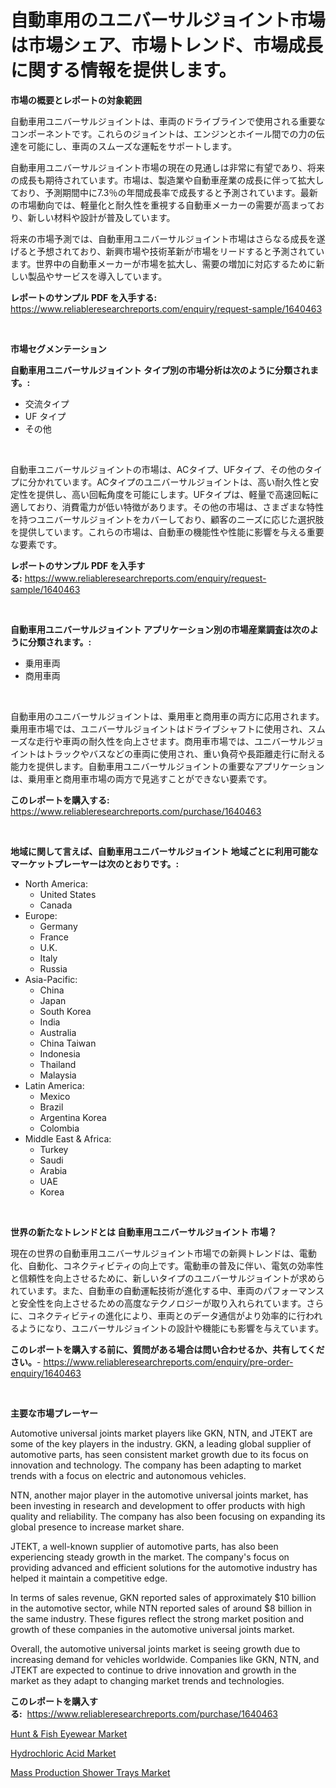 <p><h1>自動車用のユニバーサルジョイント市場は市場シェア、市場トレンド、市場成長に関する情報を提供します。</h1></p><p><strong>市場の概要とレポートの対象範囲</strong></p>
<p><p>自動車用ユニバーサルジョイントは、車両のドライブラインで使用される重要なコンポーネントです。これらのジョイントは、エンジンとホイール間での力の伝達を可能にし、車両のスムーズな運転をサポートします。</p><p>自動車用ユニバーサルジョイント市場の現在の見通しは非常に有望であり、将来の成長も期待されています。市場は、製造業や自動車産業の成長に伴って拡大しており、予測期間中に7.3％の年間成長率で成長すると予測されています。最新の市場動向では、軽量化と耐久性を重視する自動車メーカーの需要が高まっており、新しい材料や設計が普及しています。</p><p>将来の市場予測では、自動車用ユニバーサルジョイント市場はさらなる成長を遂げると予想されており、新興市場や技術革新が市場をリードすると予測されています。世界中の自動車メーカーが市場を拡大し、需要の増加に対応するために新しい製品やサービスを導入しています。</p></p>
<p><strong>レポートのサンプル PDF を入手する:</strong> <a href="https://www.reliableresearchreports.com/enquiry/request-sample/1640463">https://www.reliableresearchreports.com/enquiry/request-sample/1640463</a></p>
<p>&nbsp;</p>
<p><strong>市場セグメンテーション</strong></p>
<p><strong>自動車用ユニバーサルジョイント タイプ別の市場分析は次のように分類されます。:</strong></p>
<p><ul><li>交流タイプ</li><li>UF タイプ</li><li>その他</li></ul></p>
<p>&nbsp;</p>
<p><p>自動車ユニバーサルジョイントの市場は、ACタイプ、UFタイプ、その他のタイプに分かれています。ACタイプのユニバーサルジョイントは、高い耐久性と安定性を提供し、高い回転角度を可能にします。UFタイプは、軽量で高速回転に適しており、消費電力が低い特徴があります。その他の市場は、さまざまな特性を持つユニバーサルジョイントをカバーしており、顧客のニーズに応じた選択肢を提供しています。これらの市場は、自動車の機能性や性能に影響を与える重要な要素です。</p></p>
<p><strong>レポートのサンプル PDF を入手する:</strong>&nbsp;<a href="https://www.reliableresearchreports.com/enquiry/request-sample/1640463">https://www.reliableresearchreports.com/enquiry/request-sample/1640463</a></p>
<p>&nbsp;</p>
<p><strong> 自動車用ユニバーサルジョイント アプリケーション別の市場産業調査は次のように分類されます。:</strong></p>
<p><ul><li>乗用車両</li><li>商用車両</li></ul></p>
<p>&nbsp;</p>
<p><p>自動車用のユニバーサルジョイントは、乗用車と商用車の両方に応用されます。乗用車市場では、ユニバーサルジョイントはドライブシャフトに使用され、スムーズな走行や車両の耐久性を向上させます。商用車市場では、ユニバーサルジョイントはトラックやバスなどの車両に使用され、重い負荷や長距離走行に耐える能力を提供します。自動車用ユニバーサルジョイントの重要なアプリケーションは、乗用車と商用車市場の両方で見逃すことができない要素です。</p></p>
<p><strong>このレポートを購入する:</strong>&nbsp; <a href="https://www.reliableresearchreports.com/purchase/1640463">https://www.reliableresearchreports.com/purchase/1640463</a></p>
<p>&nbsp;</p>
<p><strong>地域に関して言えば、自動車用ユニバーサルジョイント 地域ごとに利用可能なマーケットプレーヤーは次のとおりです。:</strong></p>
<p><ul>
    <li>
        North America:
        <ul>
            <li>United States</li>
            <li>Canada</li>
        </ul>
    </li>
    <li>
        Europe:
        <ul>
            <li>Germany</li>
            <li>France</li>
            <li>U.K.</li>
            <li>Italy</li>
            <li>Russia</li>
        </ul>
    </li>
    <li>
        Asia-Pacific:
        <ul>
            <li>China</li>
            <li>Japan</li>
            <li>South Korea</li>
            <li>India</li>
            <li>Australia</li>
            <li>China Taiwan</li>
            <li>Indonesia</li>
            <li>Thailand</li>
            <li>Malaysia</li>
        </ul>
    </li>
    <li>
        Latin America:
        <ul>
            <li>Mexico</li>
            <li>Brazil</li>
            <li>Argentina Korea</li>
            <li>Colombia</li>
        </ul>
    </li>
    <li>
        Middle East & Africa:
        <ul>
            <li>Turkey</li>
            <li>Saudi</li>
            <li>Arabia</li>
            <li>UAE</li>
            <li>Korea</li>
        </ul>
    </li>
    </ul></p>
<p>&nbsp;</p>
<p><strong>世界の新たなトレンドとは 自動車用ユニバーサルジョイント 市場？</strong></p>
<p><p>現在の世界の自動車用ユニバーサルジョイント市場での新興トレンドは、電動化、自動化、コネクティビティの向上です。電動車の普及に伴い、電気の効率性と信頼性を向上させるために、新しいタイプのユニバーサルジョイントが求められています。また、自動車の自動運転技術が進化する中、車両のパフォーマンスと安全性を向上させるための高度なテクノロジーが取り入れられています。さらに、コネクティビティの進化により、車両とのデータ通信がより効率的に行われるようになり、ユニバーサルジョイントの設計や機能にも影響を与えています。</p></p>
<p><strong>このレポートを購入する前に、質問がある場合は問い合わせるか、共有してください。</strong>- <a href="https://www.reliableresearchreports.com/enquiry/pre-order-enquiry/1640463">https://www.reliableresearchreports.com/enquiry/pre-order-enquiry/1640463</a></p>
<p>&nbsp;</p>
<p><strong>主要な市場プレーヤー</strong></p>
<p><p>Automotive universal joints market players like GKN, NTN, and JTEKT are some of the key players in the industry. GKN, a leading global supplier of automotive parts, has seen consistent market growth due to its focus on innovation and technology. The company has been adapting to market trends with a focus on electric and autonomous vehicles.</p><p>NTN, another major player in the automotive universal joints market, has been investing in research and development to offer products with high quality and reliability. The company has also been focusing on expanding its global presence to increase market share.</p><p>JTEKT, a well-known supplier of automotive parts, has also been experiencing steady growth in the market. The company's focus on providing advanced and efficient solutions for the automotive industry has helped it maintain a competitive edge.</p><p>In terms of sales revenue, GKN reported sales of approximately $10 billion in the automotive sector, while NTN reported sales of around $8 billion in the same industry. These figures reflect the strong market position and growth of these companies in the automotive universal joints market.</p><p>Overall, the automotive universal joints market is seeing growth due to increasing demand for vehicles worldwide. Companies like GKN, NTN, and JTEKT are expected to continue to drive innovation and growth in the market as they adapt to changing market trends and technologies.</p></p>
<p><strong>このレポートを購入する:</strong>&nbsp;&nbsp;<a href="https://www.reliableresearchreports.com/purchase/1640463">https://www.reliableresearchreports.com/purchase/1640463</a></p>
<p><p><a href="https://github.com/mharielmesa/Market-Research-Report-List-2/blob/main/hunt-fish-eyewear-market.md">Hunt & Fish Eyewear Market</a></p><p><a href="https://nifty-kite-d51.notion.site/Hydrochloric-Acid-Market-Dynamics-2024-2031-Also-about-Its-Market-Trends-Projections-and-Opportun-a5cae294aeae4697a62918ac61613f04">Hydrochloric Acid Market</a></p><p><a href="https://github.com/suaretopek9/Market-Research-Report-List-2/blob/main/mass-production-shower-trays-market.md">Mass Production Shower Trays Market</a></p></p>